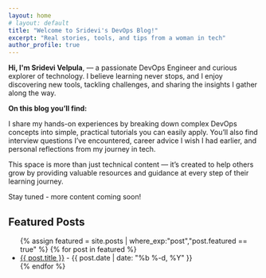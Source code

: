 ```yaml
---
layout: home
# layout: default
title: "Welcome to Sridevi's DevOps Blog!"
excerpt: "Real stories, tools, and tips from a woman in tech"
author_profile: true
---
```


**Hi, I'm Sridevi Velpula**, — a passionate DevOps Engineer and curious explorer of technology. I believe learning never stops, and I enjoy discovering new tools, tackling challenges, and sharing the insights I gather along the way.

**On this blog you’ll find:**

I share my hands-on experiences by breaking down complex DevOps concepts into simple, practical tutorials you can easily apply. You’ll also find interview questions I’ve encountered, career advice I wish I had earlier, and personal reflections from my journey in tech.

This space is more than just technical content — it’s created to help others grow by providing valuable resources and guidance at every step of their learning journey.

Stay tuned - more content coming soon!

<h2>Featured Posts</h2>
<ul>
  {% assign featured = site.posts | where_exp:"post","post.featured == true" %}
  {% for post in featured %}
    <li><a href="{{ post.url }}">{{ post.title }}</a> - {{ post.date | date: "%b %-d, %Y" }}</li>
  {% endfor %}
</ul>
